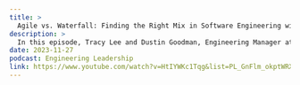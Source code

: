 ```yaml
---
title: >
  Agile vs. Waterfall: Finding the Right Mix in Software Engineering with Dustin Goodman
description: >
  In this episode, Tracy Lee and Dustin Goodman, Engineering Manager at This Dot Labs, discuss blending project management processes for a more efficient workflow. Dustin's project example underscores understanding the highest value proposition aligned with the organization's KPIs or OKRs. Finally, they stress the balance between strategic planning and adaptability.
date: 2023-11-27
podcast: Engineering Leadership
link: https://www.youtube.com/watch?v=HtIYWKc1Tqg&list=PL_GnFlm_okptWRXF6cu9FxRva--XoxB5g&index=6
---
```

